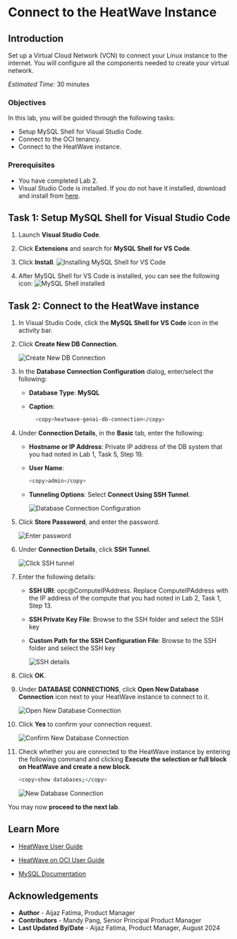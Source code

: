 # Connect to the HeatWave Instance

## Introduction

Set up a Virtual Cloud Network (VCN) to connect your Linux instance to the internet. You will configure all the components needed to create your virtual network.

_Estimated Time:_ 30 minutes

### Objectives

In this lab, you will be guided through the following tasks:

- Setup MySQL Shell for Visual Studio Code.
- Connect to the OCI tenancy.
- Connect to the HeatWave instance.

### Prerequisites

- You have completed Lab 2.
- Visual Studio Code is installed. If you do not have it installed, download and install from [here](https://code.visualstudio.com/download).

## Task 1: Setup MySQL Shell for Visual Studio Code

1. Launch **Visual Studio Code**.

2. Click **Extensions** and search for **MySQL Shell for VS Code**.

3. Click **Install**.
    ![Installing MySQL Shell for VS Code](./images/1-installing-mysql-shell-for-vscode.png "Installing MySQL Shell for VS Code")

4. After MySQL Shell for VS Code is installed, you can see the following icon:
    ![MySQL Shell installed](./images/2-installed-mysql-shell-for-vscode.png "MySQL Shell installed")


<!-- ## Task 2:  Connect to the OCI tenancy

Before you can get started, you must set up a DB Connection to the HeatWave instance on the Oracle Cloud Infrastructure (OCI). This has to be done once since MySQL Shell for VS Code will store all registered DB connections.

1. On the right side of the OCI Console, click **Profile**, and select **My Profile**.

    ![My profile](./images/3-profile.png "My profile")

2.  Under **Resources**, click **API keys**, and click **Add API key**.

3. Click **Download private key**.
    
    1. Store the API key in a .oci folder inside your home directory.

    2. Rename the API key to oci\_api\_key.pem.

        ```bash
        <copy>oci_api_key.pem</copy>
        ```

        ![OCI API Key](./images/17-oci-api-key.png "OCI API Key")

4. Switch to OCI Console, and in the **Add API key** panel, click **Add**.
    
    ![Download private key](./images/4-add-api-key.png "Download private key")

5. Copy the configuration file text and switch to VS Code.

    ![Copy configuration file](./images/5-copy-config.png "Copy configuration file")

6. In VS Code, select the **MySQL Shell for VS Code** extension.

7. Click **Configure the OCI Profile List** in the **ORACLE CLOUD INFRASTRUCTURE** view, and paste the configuration file text into the config file.

    - Rename the top section from [DEFAULT] to the name of the tenancy, [TenancyName]

    - Update the path to the API Key you had stored in your home directory.

    ![Save configuration file](./images/6-save-config.png "Save configuration file")

8. Close the file and reload the **ORACLE CLOUD INFRASTRUCTURE** view. Within a couple of minutes, you can browse the resources of your OCI tenancy.

    ![Tenancy details](./images/7-tenancy-details.png "Tenancy details") -->

## Task 2: Connect to the HeatWave instance

1. In Visual Studio Code, click the **MySQL Shell for VS Code** icon in the activity bar.

2. Click **Create New DB Connection**.

    ![Create New DB Connection](./images/connect-database.png "Create New DB Connection")

3. In the **Database Connection Configuration** dialog, enter/select the following:

    - **Database Type**: **MySQL**

    - **Caption**:

        ```bash
          <copy>heatwave-genai-db-connection</copy>
         ```

4. Under **Connection Details**, in the **Basic** tab, enter the following:

    - **Hostname or IP Address**: Private IP address of the DB system that you had noted in Lab 1, Task 5, Step 19.

    - **User Name**: 

        ```bash
        <copy>admin</copy>
        ```

    - **Tunneling Options**: Select **Connect Using SSH Tunnel**.

        ![Database Connection Configuration](./images/database-connection-details.png "Database Connection Configuration")

5. Click **Store Passsword**, and enter the password.

    ![Enter password](./images/password.png "Enter password")

6. Under **Connection Details**, click **SSH Tunnel**.

    ![Click SSH tunnel](./images/ssh-tunnel.png "Click SSH tunnel")

7. Enter the following details:

    - **SSH URI**: opc@ComputeIPAddress. Replace ComputeIPAddress with the IP address of the compute that you had noted in Lab 2, Task 1, Step 13.

    - **SSH Private Key File**: Browse to the SSH folder and select the SSH key

    - **Custom Path for the SSH Configuration File**: Browse to the SSH folder and select the SSH key

        ![SSH details](./images/ssh-details.png "SSH details")

8. Click **OK**.

9. Under **DATABASE CONNECTIONS**, click **Open New Database Connection** icon next to your HeatWave instance to connect to it. 

    ![Open New Database Connection](./images/open-connection.png "Open New Database Connection")

10. Click **Yes** to confirm your connection request. 

    ![Confirm New Database Connection](./images/confrm-connection.png "Confirm New Database Connection")

11. Check whether you are connected to the HeatWave instance by entering the following command and clicking **Execute the selection or full block on HeatWave and create a new block**.

    ```bash
    <copy>show databases;</copy>
    ```

    ![New Database Connection](./images/12-show-databases.png "New Database Connection")

You may now **proceed to the next lab**.

## Learn More

- [HeatWave User Guide](https://dev.mysql.com/doc/heatwave/en/)

- [HeatWave on OCI User Guide](https://docs.oracle.com/en-us/iaas/mysql-database/index.html)

- [MySQL Documentation](https://dev.mysql.com/)

## Acknowledgements

- **Author** - Aijaz Fatima, Product Manager
- **Contributors** - Mandy Pang, Senior Principal Product Manager
- **Last Updated By/Date** - Aijaz Fatima, Product Manager, August 2024